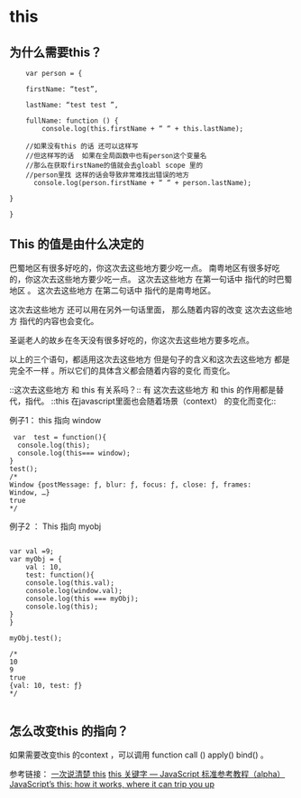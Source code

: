 
# this   

## 为什么需要this？

```
    var person = {

    firstName: “test”,

    lastName: “test test ”,

    fullName: function () {
        console.log(this.firstName + “ “ + this.lastName);

    ​//如果没有this 的话 还可以这样写 
    //但这样写的话  如果在全局函数中也有person这个变量名 
    //那么在获取firstName的值就会去gloabl scope 里的
    //person里找 这样的话会导致非常难找出错误的地方  
      console.log(person.firstName + “ “ + person.lastName);

}

}
```



## This 的值是由什么决定的
巴蜀地区有很多好吃的，你这次去这些地方要少吃一点。 
南粤地区有很多好吃的，你这次去这些地方要少吃一点。 
这次去这些地方 在第一句话中 指代的时巴蜀地区 。
这次去这些地方 在第二句话中 指代的是南粤地区。

这次去这些地方 还可以用在另外一句话里面， 那么随着内容的改变 这次去这些地方 指代的内容也会变化。 

圣诞老人的故乡在冬天没有很多好吃的，你这次去这些地方要多吃点。

以上的三个语句，都适用这次去这些地方 但是句子的含义和这次去这些地方 都是完全不一样 。所以它们的具体含义都会随着内容的变化 而变化。

::这次去这些地方 和 this  有关系吗？:: 
有   这次去这些地方 和 this 的作用都是替代，指代。
::this  在javascript里面也会随着场景（context） 的变化而变化:: 


例子1： 
this 指向 window 
```
 var  test = function(){
  console.log(this);
  console.log(this=== window);
}
test();
/*
Window {postMessage: ƒ, blur: ƒ, focus: ƒ, close: ƒ, frames: Window, …}
true
*/
```

例子2 ：
This 指向 myobj 
```

var val =9;
var myObj = {
    val : 10,
    test: function(){
    console.log(this.val);
    console.log(window.val);
    console.log(this === myObj);
    console.log(this);
}
}

myObj.test();

/*
10
9
true
{val: 10, test: ƒ}
*/


```


## 怎么改变this 的指向？
如果需要改变this 的context ，可以调用  function call () 
apply() bind() 。


参考链接：
[一次说清楚 this](https://zhuanlan.zhihu.com/p/23804247?refer=study-fe)
[this 关键字 — JavaScript 标准参考教程（alpha）](http://javascript.ruanyifeng.com/oop/this.html)
[JavaScript’s this: how it works, where it can trip you up](http://2ality.com/2014/05/this.html)
